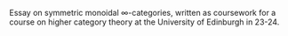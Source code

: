 Essay on symmetric monoidal $\infty$-categories, written as coursework for a course on higher category theory at the University of Edinburgh in 23-24.
